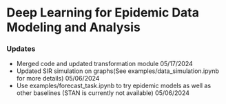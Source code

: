 # Deep Learning for Epidemic Data Modeling and Analysis

### Updates
* Merged code and updated transformation module 05/17/2024
* Updated SIR simulation on graphs(See examples/data_simulation.ipynb for more details) 05/06/2024
* Use examples/forecast_task.ipynb to try epidemic models as well as other baselines (STAN is currently not available) 05/06/2024